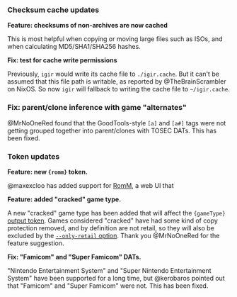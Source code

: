 ### Checksum cache updates

**Feature: checksums of non-archives are now cached**

This is most helpful when copying or moving large files such as ISOs, and when calculating MD5/SHA1/SHA256 hashes.

**Fix: test for cache write permissions**

Previously, `igir` would write its cache file to `./igir.cache`. But it can't be assumed that this file path is writable, as reported by @TheBrainScrambler on NixOS. So now `igir` will fallback to writing the cache file to `~/igir.cache`.

### Fix: parent/clone inference with game "alternates"

@MrNoOneRed found that the GoodTools-style `[a]` and `[a#]` tags were not getting grouped together into parent/clones with TOSEC DATs. This has been fixed.

### Token updates

**Feature: new `{romm}` token.**

@maxexcloo has added support for [RomM](https://github.com/rommapp/romm), a web UI that

**Feature: added "cracked" game type.**

A new "cracked" game type has been added that will affect the `{gameType}` [output token](https://igir.io/output/tokens/). Games considered "cracked" have had some kind of copy protection removed, and by definition are not retail, so they will also be excluded by the [`--only-retail` option](https://igir.io/roms/filtering-preferences/#only-retail). Thank you @MrNoOneRed for the feature suggestion.

**Fix: "Famicom" and "Super Famicom" DATs.**

"Nintendo Entertainment System" and "Super Nintendo Entertainment System" have been supported for a long time, but @kerobaros pointed out that "Famicom" and "Super Famicom" were not. This has been fixed.
<!--stackedit_data:
eyJoaXN0b3J5IjpbMTA0MjA0NzczMSwtMTAyMTAwOTE3NCwtMT
k0NDQ2ODg4MywtMTg0MzExNzQxN119
-->